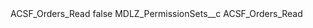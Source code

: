 <?xml version="1.0" encoding="UTF-8"?>
<CustomMetadata xmlns="http://soap.sforce.com/2006/04/metadata" xmlns:xsi="http://www.w3.org/2001/XMLSchema-instance" xmlns:xsd="http://www.w3.org/2001/XMLSchema">
    <label>ACSF_Orders_Read</label>
    <protected>false</protected>
    <values>
        <field>MDLZ_PermissionSets__c</field>
        <value xsi:type="xsd:string">ACSF_Orders_Read</value>
    </values>
</CustomMetadata>

